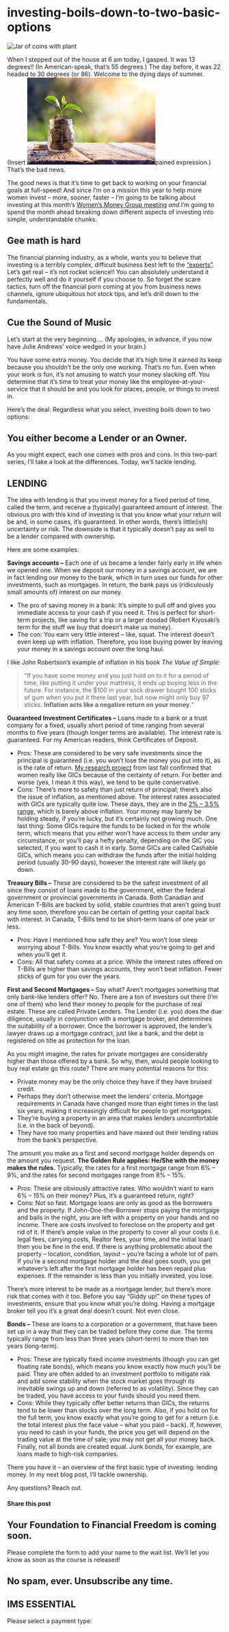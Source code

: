 # investing-boils-down-to-two-basic-options
![Jar of coins with plant](https://yourfinanciallaunchpad.com/wp-content/uploads/elementor/thumbs/Pennies-jar-with-plant-for-blog-post-qdc6cpthe1jg09nepcheyd0ymqwyqy89x64timb4aw.jpg "Jar of coins with plant")

When I stepped out of the house at 6 am today, I gasped. It was 13 degrees!! (In American-speak, that’s 55 degrees.) The day before, it was 22 headed to 30 degrees (or 86). Welcome to the dying days of summer. (Insert ![](attachments/Pennies-jar-with-plant-for-blog-post-300x203.jpg)pained expression.) That’s the bad news.

The good news is that it’s time to get back to working on your financial goals at full-speed! And since I’m on a mission this year to help more women invest – more, sooner, faster – I’m going to be talking about investing at this month’s [Women’s Money Group meeting](https://www.eventbrite.ca/e/womens-money-group-meetup-on-investing-understanding-the-factors-that-affect-your-returns-tickets-47517526200?aff=ebdssbdestsearch) *and* I’m going to spend the month ahead breaking down different aspects of investing into simple, understandable chunks.

## Gee math is hard

The financial planning industry, as a whole, wants you to believe that investing is a terribly complex, difficult business best left to the [“experts”](https://yflmainprod.wpengine.com/2015/03/from-whom-should-you-take-advice/). Let’s get real – it’s not rocket science!! You can absolutely understand it perfectly well and do it yourself if you choose to. So forget the scare tactics, turn off the financial porn coming at you from business news channels, ignore ubiquitous hot stock tips, and let’s drill down to the fundamentals.

## Cue the Sound of Music

Let’s start at the very beginning…. (My apologies, in advance, if you now have Julie Andrews’ voice wedged in your brain.)

You have some extra money. You decide that it’s high time it earned its keep because you shouldn’t be the only one working. That’s no fun. Even when your work *is* fun, it’s not amusing to watch your money slacking off. You determine that it’s time to treat your money like the employee-at-your-service that it should be and you look for places, people, or things to invest in.

Here’s the deal: Regardless what you select, investing boils down to two options:

## You either become a Lender or an Owner.

As you might expect, each one comes with pros and cons. In this two-part series, I’ll take a look at the differences. Today, we’ll tackle lending.

## LENDING

The idea with lending is that you invest money for a fixed period of time, called the term, and receive a (typically) guaranteed amount of interest. The obvious pro with this kind of investing is that you know what your return will be and, in some cases, it’s guaranteed. In other words, there’s little(ish) uncertainty or risk. The downside is that it typically doesn’t pay as well to be a lender compared with ownership.

Here are some examples:

**Savings accounts –** Each one of us became a lender fairly early in life when we opened one. When we deposit our money in a savings account, we are in fact lending our money to the bank, which in turn uses our funds for other investments, such as mortgages. In return, the bank pays us (ridiculously small amounts of) interest on our money.

- The pro of saving money in a bank: It’s simple to pull off and gives you immediate access to your cash if you need it. This is perfect for short-term projects, like saving for a trip or a larger doodad (Robert Kiyosaki’s term for the stuff we buy that doesn’t make us money).
- The con: You earn very little interest – like, squat. The interest doesn’t even keep up with inflation. Therefore, you lose buying power by leaving your money in a savings account over the long haul.

I like John Robertson’s example of inflation in his book *The Value of Simple*:

> “If you have some money and you just hold on to it for a period of time, like putting it under your mattress, it ends up buying less in the future. For instance, the $100 in your sock drawer bought 100 sticks of gum when you put it there last year, but now might only buy 97 sticks. **Inflation acts like a negative return on your money.**“

**Guaranteed Investment Certificates –** Loans made to a bank or a trust company for a fixed, usually short period of time ranging from several months to five years (though longer terms are available). The interest rate is guaranteed. For my American readers, think Certificates of Deposit.

- Pros: These are considered to be very safe investments since the principal is guaranteed (i.e. you won’t lose the money you put into it), as is the rate of return. [My research project](https://yflmainprod.wpengine.com/2017/09/tell-me-what-you-want-what-you-really-really-want-my-research-project-on-women-and-money/) from last fall confirmed that women really like GICs because of the certainty of return. For better and worse (yes, I mean it this way), we tend to be quite conservative.
- Cons: There’s more to safety than just return of principal; there’s also the issue of inflation, as mentioned above. The interest rates associated with GICs are typically quite low. These days, they are in the [2% – 3.5% range,](https://www.ratehub.ca/gics/best-gic-rates) which is barely above inflation. Your money may barely be holding steady, if you’re lucky, but it’s certainly not growing much. One last thing: Some GICs require the funds to be locked in for the whole term, which means that you either won’t have access to them under any circumstance, or you’ll pay a hefty penalty, depending on the GIC you selected, if you want to cash it in early. Some GICs are called Cashable GICs, which means you can withdraw the funds after the initial holding period (usually 30-90 days), however the interest rate will likely go down.

**Treasury Bills –** These are considered to be the safest investment of all since they consist of loans made to the government, either the federal government or provincial governments in Canada. Both Canadian and American T-Bills are backed by solid, stable countries that aren’t going bust any time soon, therefore you can be certain of getting your capital back with interest. In Canada, T-Bills tend to be short-term loans of one year or less.

- Pros: Have I mentioned how safe they are? You won’t lose sleep worrying about T-Bills. You know exactly what you’re going to get and when you’ll get it.
- Cons: All that safety comes at a price. While the interest rates offered on T-Bills are higher than savings accounts, they won’t beat inflation. Fewer sticks of gum for you over the years.

**First and Second Mortgages –** Say what? Aren’t mortgages something that only bank-like lenders offer? No. There are a ton of investors out there (I’m one of them) who lend their money to people for the purchase of real estate. These are called Private Lenders. The Lender (i.e. you) does the due diligence, usually in conjunction with a mortgage broker, and determines the suitability of a borrower. Once the borrower is approved, the lender’s lawyer draws up a mortgage contract, just like a bank, and the debt is registered on title as protection for the loan.

As you might imagine, the rates for private mortgages are considerably higher than those offered by a bank. So why, then, would people looking to buy real estate go this route? There are many potential reasons for this:

- Private money may be the only choice they have if they have bruised credit.
- Perhaps they don’t otherwise meet the lenders’ criteria. Mortgage requirements in Canada have changed more than eight times in the last six years, making it increasingly difficult for people to get mortgages.
- They’re buying a property in an area that makes lenders uncomfortable (i.e. in the back of beyond).
- They have too many properties and have maxed out their lending ratios from the bank’s perspective.

The amount you make as a first and second mortgage holder depends on the amount you request. **The Golden Rule applies: He/She with the money makes the rules.** Typically, the rates for a first mortgage range from 6% – 9%, and the rates for second mortgages range from 8% – 15%.

- Pros: These are obviously attractive rates. Who wouldn’t want to earn 6% – 15% on their money? Plus, it’s a guaranteed return, right?
- Cons: Not so fast. Mortgage loans are only as good as the borrowers and the property. If John-Doe-the-Borrower stops paying the mortgage and bails in the night, you are left with a property on your hands and no income. There are costs involved to foreclose on the property and get rid of it. If there’s ample value in the property to cover all your costs (i.e. legal fees, carrying costs, Realtor fees, your time, and the initial loan) then you be fine in the end. If there is anything problematic about the property – location, condition, layout – you’re facing a whole lot of pain. If you’re a second mortgage holder and the deal goes south, you get whatever’s left after the first mortgage holder has been repaid plus expenses. If the remainder is less than you initially invested, you lose.

There’s more interest to be made as a mortgage lender, but there’s more risk that comes with it too. Before you say “Giddy up!” on these types of investments, ensure that you know what you’re doing. Having a mortgage broker tell you it’s a great deal doesn’t count. Not even close.

**Bonds –** These are loans to a corporation or a government, that have been set up in a way that they can be traded before they come due. The terms typically range from less than three years (short-term) to more than ten years (long-term).

- Pros: These are typically fixed income investments (though you can get floating rate bonds), which means you know exactly how much you’ll be paid. They are often added to an investment portfolio to mitigate risk and add some stability when the stock market goes through its inevitable swings up and down (referred to as volatility). Since they can be traded, you have access to your funds should you need them.
- Cons: While they typically offer better returns than GICs, the returns tend to be lower than stocks over the long term. Also, if you hold on for the full term, you know exactly what you’re going to get for a return (i.e. the total interest plus the face value – what you paid – back). If, however, you need to cash in your funds, the price you get will depend on the trading value at the time of sale; you may not get all your money back. Finally, not all bonds are created equal. Junk bonds, for example, are loans made to high-risk companies.

There you have it – an overview of the first basic type of investing: lending money. In my next blog post, I’ll tackle ownership.

Any questions? Reach out.

#### Share this post

## Your Foundation to Financial Freedom is coming soon.

Please complete the form to add your name to the wait list. We’ll let you know as soon as the course is released!

## No spam, ever. Unsubscribe any time.

## IMS ESSENTIAL

Please select a payment type:
